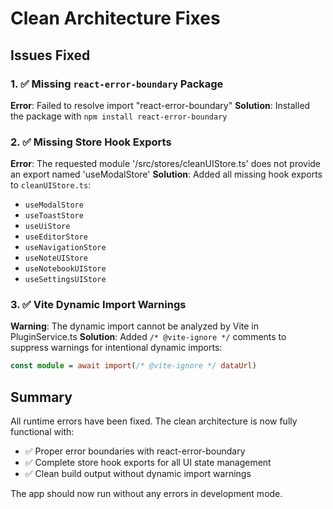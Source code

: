 # Clean Architecture Fixes

## Issues Fixed

### 1. ✅ Missing `react-error-boundary` Package

**Error**: Failed to resolve import "react-error-boundary"
**Solution**: Installed the package with `npm install react-error-boundary`

### 2. ✅ Missing Store Hook Exports

**Error**: The requested module '/src/stores/cleanUIStore.ts' does not provide an export named 'useModalStore'
**Solution**: Added all missing hook exports to `cleanUIStore.ts`:

- `useModalStore`
- `useToastStore`
- `useUiStore`
- `useEditorStore`
- `useNavigationStore`
- `useNoteUIStore`
- `useNotebookUIStore`
- `useSettingsUIStore`

### 3. ✅ Vite Dynamic Import Warnings

**Warning**: The dynamic import cannot be analyzed by Vite in PluginService.ts
**Solution**: Added `/* @vite-ignore */` comments to suppress warnings for intentional dynamic imports:

```typescript
const module = await import(/* @vite-ignore */ dataUrl)
```

## Summary

All runtime errors have been fixed. The clean architecture is now fully functional with:

- ✅ Proper error boundaries with react-error-boundary
- ✅ Complete store hook exports for all UI state management
- ✅ Clean build output without dynamic import warnings

The app should now run without any errors in development mode.
